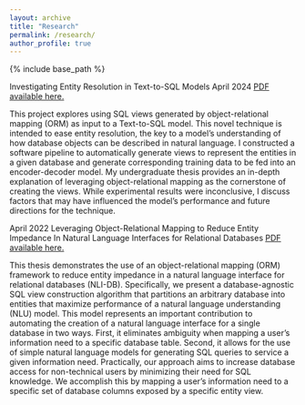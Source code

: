 ```yaml
---
layout: archive
title: "Research"
permalink: /research/
author_profile: true
---
```


{% include base_path %}

Investigating Entity Resolution in Text-to-SQL Models
April 2024 
<u><a href="{{author.googlescholar}}">PDF available here</a>.</u>

This project explores using SQL views generated
by object-relational mapping (ORM) as input to a Text-to-SQL
model. This novel technique is intended to ease entity resolution,
the key to a model’s understanding of how database objects
can be described in natural language. I constructed a software
pipeline to automatically generate views to represent the entities
in a given database and generate corresponding training data to
be fed into an encoder-decoder model. My undergraduate thesis
provides an in-depth explanation of leveraging object-relational
mapping as the cornerstone of creating the views. While
experimental results were inconclusive, I discuss factors that may
have influenced the model’s performance and future directions
for the technique.


April 2022 
Leveraging Object-Relational Mapping to Reduce Entity Impedance In Natural Language Interfaces for Relational Databases 
<u><a href="{{author.googlescholar}}">PDF available here</a>.</u>

This thesis demonstrates the use of an object-relational mapping (ORM) framework to reduce entity impedance in a natural language interface for relational databases (NLI-DB). Specifically, we present a database-agnostic SQL view construction algorithm that partitions an arbitrary database into entities that maximize performance of a natural language understanding (NLU) model. This model represents an important contribution to automating the creation of a natural language interface for a single database in two ways. First, it eliminates ambiguity when mapping a user’s information need to a specific database table. Second, it allows for the use of simple natural language models for generating SQL queries to service a given information need. Practically, our approach aims to increase database access for non-technical users by minimizing their need for SQL knowledge. We accomplish this by mapping a user’s information need to a specific set of database columns exposed by a specific entity view.
